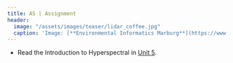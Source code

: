 ```yaml
---
title: AS | Assignment
header:
  image: "/assets/images/teaser/lidar_coffee.jpg"
  caption: 'Image: [**Environmental Informatics Marburg**](https://www.uni-marburg.de/en/fb19/disciplines/physisch/environmentalinformatics){:target="_blank"}'
---
```


* Read the Introduction to Hyperspectral in [Unit 5]({{site.baseurl}}/units/_unit05/unit05-01_overview.md).



